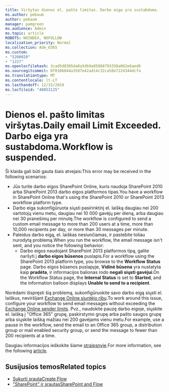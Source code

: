 ```yaml
---
title: Viršytas dienos el. pašto limitas. Darbo eiga yra sustabdoma.
ms.author: pebaum
author: pebaum
manager: pamgreen
ms.audience: Admin
ms.topic: article
ROBOTS: NOINDEX, NOFOLLOW
localization_priority: Normal
ms.collection: Adm_O365
ms.custom:
- "5200020"
- "1227"
ms.openlocfilehash: 3cad5d8305da0a5db9a85888793350a062e6aed6
ms.sourcegitcommit: 0f0186044a3597e42ad14c32ca58e7224344dcfa
ms.translationtype: MT
ms.contentlocale: lt-LT
ms.lasthandoff: 12/15/2019
ms.locfileid: "40053125"
---
```

# <a name="daily-email-limit-exceeded-workflow-is-suspended"></a><span data-ttu-id="53d38-103">Dienos el. pašto limitas viršytas.</span><span class="sxs-lookup"><span data-stu-id="53d38-103">Daily email Limit Exceeded.</span></span> <span data-ttu-id="53d38-104">Darbo eiga yra sustabdoma.</span><span class="sxs-lookup"><span data-stu-id="53d38-104">Workflow is suspended.</span></span>

<span data-ttu-id="53d38-105">Ši klaida gali būti gauta šiais atvejais:</span><span class="sxs-lookup"><span data-stu-id="53d38-105">This error may be received in the following scenarios:</span></span>

- <span data-ttu-id="53d38-106">Jūs turite darbo eigos SharePoint Online, kuris naudoja SharePoint 2010 arba SharePoint 2013 darbo eigos platformos tipas.</span><span class="sxs-lookup"><span data-stu-id="53d38-106">You have a workflow in SharePoint Online that's using the SharePoint 2010 or SharePoint 2013 workflow platform type.</span></span>
- <span data-ttu-id="53d38-107">Darbo eiga sukonfigūruota siųsti pasirinktinį el. laišką daugiau nei 200 vartotojų vienu metu, daugiau nei 10 000 gavėjų per dieną, arba daugiau nei 30 pranešimų per minutę.</span><span class="sxs-lookup"><span data-stu-id="53d38-107">The workflow is configured to send a custom email message to more than 200 users at a time, more than 10,000 recipients per day, or more than 30 messages per minute.</span></span>
- <span data-ttu-id="53d38-108">Paleidus darbo eigą, el. laiškas nesiunčiamas, ir pastebite toliau nurodytą problemą.</span><span class="sxs-lookup"><span data-stu-id="53d38-108">When you run the workflow, the email message isn't sent, and you notice the following behavior:</span></span>
    - <span data-ttu-id="53d38-109">Darbo eigos naudojant SharePoint 2013 platformos tipą, galite naršyti į **darbo eigos būsenos** puslapis.</span><span class="sxs-lookup"><span data-stu-id="53d38-109">For a workflow using the SharePoint 2013 platform type, you browse to the **Workflow Status** page.</span></span> <span data-ttu-id="53d38-110">Darbo eigos būsenos puslapyje, **Vidinė būsena** yra nustatyta kaip **pradėta**, ir informacijos balionas rodo **negali siųsti gavėjui**.</span><span class="sxs-lookup"><span data-stu-id="53d38-110">On the Workflow Status page, the **Internal Status** is set to **Started**, and the information balloon displays **Unable to send to a recipient**.</span></span>

<span data-ttu-id="53d38-111">Norėdami išspręsti šią problemą, sukonfigūruokite savo darbo eigą siųsti el. laiškus, neviršijant [Exchange Online siuntėjo ribų](https://docs.microsoft.com/office365/servicedescriptions/exchange-online-service-description/exchange-online-limits#recipientlimits).</span><span class="sxs-lookup"><span data-stu-id="53d38-111">To work around this issue, configure your workflow to send email messages without exceeding the [Exchange Online sender limits](https://docs.microsoft.com/office365/servicedescriptions/exchange-online-service-description/exchange-online-limits#recipientlimits).</span></span> <span data-ttu-id="53d38-112">Pvz., naudokite pauzę darbo eigoje, siųskite el. laišką į "Office 365" grupę, paskirstymo grupę arba pašto saugos grupę arba siųskite laišką mažiau nei 200 gavėjams vienu metu.</span><span class="sxs-lookup"><span data-stu-id="53d38-112">For example, use a pause in the workflow, send the email to an Office 365 group, a distribution group or mail enabled security group, or send the message to fewer than 200 recipients at a time.</span></span>


<span data-ttu-id="53d38-113">Daugiau informacijos ieškokite šiame [straipsnyje](https://support.microsoft.com/help/3150442/daily-email-limit-has-exceeded-and-your-workflow-has-been-suspended-or).</span><span class="sxs-lookup"><span data-stu-id="53d38-113">For more information, see the following [article](https://support.microsoft.com/help/3150442/daily-email-limit-has-exceeded-and-your-workflow-has-been-suspended-or).</span></span>

## <a name="related-topics"></a><span data-ttu-id="53d38-114">Susijusios temos</span><span class="sxs-lookup"><span data-stu-id="53d38-114">Related topics</span></span>
- [<span data-ttu-id="53d38-115">Sukurti srautą</span><span class="sxs-lookup"><span data-stu-id="53d38-115">Create Flow</span></span>](https://support.office.com/article/Create-a-flow-for-a-list-or-library-in-SharePoint-Online-or-OneDrive-for-Business-a9c3e03b-0654-46af-a254-20252e580d01) 
- [<span data-ttu-id="53d38-116">"SharePoint" ir srautas</span><span class="sxs-lookup"><span data-stu-id="53d38-116">SharePoint and Flow</span></span>](https://flow.microsoft.com/blog/sharepoint-and-flow/) 